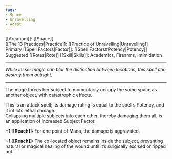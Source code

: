 ```yaml
---
tags:
- Space
- Unravelling
- Adept
---
```


[[Arcanum]]: [[Space]]\
[[The 13 Practices|Practice]]: [[Practice of Unravelling|Unravelling]]\
Primary [[Spell Factors|Factor]]: [[Spell Factors#Potency|Potency]]\
Suggested [[Rotes|Rote]] [[Skill|Skills]]: Academics, Firearms, Intimidation

---

_While lesser magic can blur the distinction between locations, this spell can destroy them outright._

---

The mage forces her subject to momentarily occupy the same space as another object, with catastrophic effects.

This is an attack spell; its damage rating is equal to the spell’s Potency, and it inflicts lethal damage.\
Collapsing multiple subjects into each other, thereby damaging them all, is an application of increased Subject Factor.

**+1 [[Reach]]:** For one point of Mana, the damage is aggravated.

**+1 [[Reach]]:** The co-located object remains inside the subject, preventing natural or magical healing of the wound until it’s surgically excised or ripped out.